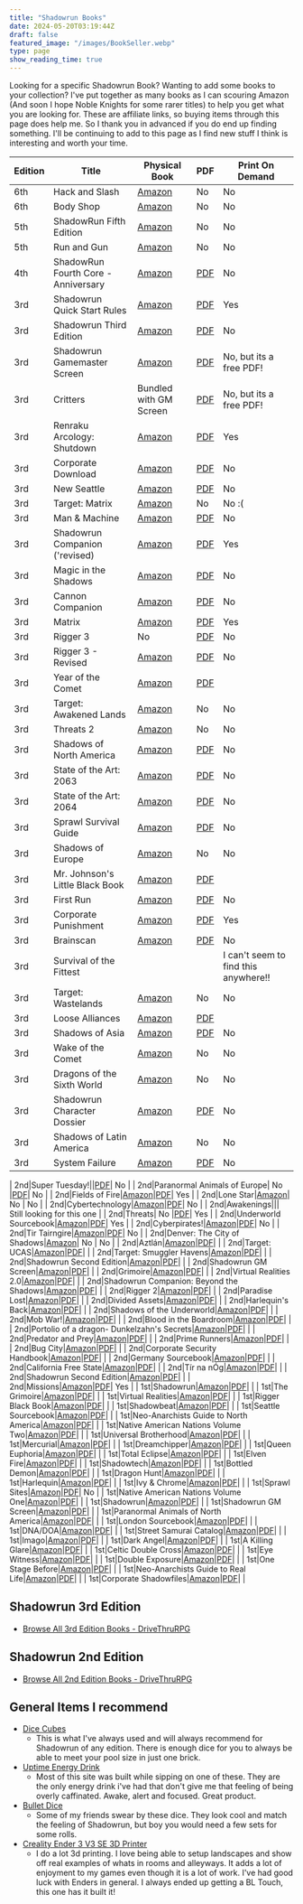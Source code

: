 ```yaml
---
title: "Shadowrun Books"
date: 2024-05-20T03:19:44Z
draft: false
featured_image: "/images/BookSeller.webp"
type: page
show_reading_time: true
---
```


Looking for a specific Shadowrun Book? Wanting to add some books to your collection? I've put together as many books as I can scouring Amazon (And soon I hope Noble Knights for some rarer titles) to help you get what you are looking for. These are affiliate links, so buying items through this page does help me. So I thank you in advanced if you do end up finding something. I'll be continuing to add to this page as I find new stuff I think is interesting and worth your time.


| Edition        | Title           |     Physical Book |     PDF         | Print On Demand  |
|----------------|-----------------|-------------------|-----------------|------------------|
| 6th            |  Hack and Slash |  [Amazon](https://amzn.to/3wQgwvS)  |No | No |
| 6th|Body Shop|[Amazon](https://amzn.to/44PgFMK)|No|No|
| 5th|ShadowRun Fifth Edition|[Amazon](https://amzn.to/4dOLNjK)|No|No|
| 5th|Run and Gun|[Amazon](https://amzn.to/3wRnqRx)|No|No|
| 4th|ShadowRun Fourth Core - Anniversary|[Amazon](https://amzn.to/4bFaBsg)|[PDF](https://legacy.drivethrurpg.com/product/60553/Shadowrun-4th-Ed-20th-Anniversary-Core-Rulebook?term=shadowrun+4th+ann)|No|
| 3rd|Shadowrun Quick Start Rules|[Amazon](https://amzn.to/3QU9rRU)|[PDF](https://legacy.drivethrurpg.com/product/1868/Shadowrun-Quick-Start-Rules-Third-Edition?src=affiliate135005&affiliate_id=135005)| Yes |
| 3rd|Shadowrun Third Edition|[Amazon](https://amzn.to/3WFuueI)|[PDF](https://legacy.drivethrurpg.com/product/1893/Shadowrun-Third-Edition?src=affiliate135005&affiliate_id=135005)| No |
| 3rd|Shadowrun Gamemaster Screen|[Amazon](https://amzn.to/3wIPOp6)|[PDF](https://legacy.drivethrurpg.com/product/1880/Shadowrun-Gamemasters-Screen-SR3?src=affiliate135005&affiliate_id=135005)| No, but its a free PDF! |
| 3rd|Critters| Bundled with GM Screen|[PDF](https://legacy.drivethrurpg.com/product/1879/Shadowrun-Critters?src=affiliate135005&affiliate_id=135005)| No, but its a free PDF!|
| 3rd|Renraku Arcology: Shutdown|[Amazon](https://amzn.to/3WS5Mb4)|[PDF](https://legacy.drivethrurpg.com/product/1870/Shadowrun-Renraku-Arcology-Shutdown?src=affiliate135005&affiliate_id=135005)| Yes |
| 3rd|Corporate Download|[Amazon](https://amzn.to/44R4Dm0)|[PDF](https://legacy.drivethrurpg.com/product/64083/Shadowrun-Corporate-Download?src=affiliate135005&affiliate_id=135005)| No |
| 3rd|New Seattle|[Amazon](https://amzn.to/3KwzOdf)|[PDF](https://legacy.drivethrurpg.com/product/1866/Shadowrun-New-Seattle?src=affiliate135005&affiliate_id=135005)| No |
| 3rd|Target: Matrix|[Amazon](https://amzn.to/3wu01Wp)| No | No :( |
| 3rd|Man & Machine|[Amazon](https://amzn.to/4awBnm0)|[PDF](https://legacy.drivethrurpg.com/product/3514/Shadowrun-Man--Machine?src=affiliate135005&affiliate_id=135005)| No |
| 3rd|Shadowrun Companion ('revised)|[Amazon](https://amzn.to/3V9GBzj)|[PDF](https://legacy.drivethrurpg.com/product/3405/Shadowrun-Shadowrun-Companion?src=affiliate135005&affiliate_id=135005)| Yes |
| 3rd|Magic in the Shadows|[Amazon](https://amzn.to/3K4XN2U)|[PDF](https://legacy.drivethrurpg.com/product/1881/Shadowrun-Magic-in-the-Shadows?src=affiliate135005&affiliate_id=135005)| No |
| 3rd|Cannon Companion|[Amazon](https://amzn.to/3K8PqTL)|[PDF](https://legacy.drivethrurpg.com/product/3028/Shadowrun-Cannon-Companion?src=affiliate135005&affiliate_id=135005)| No |
| 3rd|Matrix|[Amazon](https://amzn.to/4amN9z5)|[PDF](https://legacy.drivethrurpg.com/product/1869/Shadowrun-Matrix?src=affiliate135005&affiliate_id=135005)| Yes |
| 3rd|Rigger 3| No |[PDF](https://legacy.drivethrurpg.com/product/64113/Shadowrun-Rigger-3?src=affiliate135005&affiliate_id=135005)| No |
| 3rd|Rigger 3 - Revised|[Amazon](https://amzn.to/4bOnj8o)|[PDF](https://legacy.drivethrurpg.com/product/118467/Shadowrun-Rigger-3-Revised?src=affiliate135005&affiliate_id=135005)| No |
| 3rd|Year of the Comet|[Amazon](https://amzn.to/4bILUeC)|[PDF](https://legacy.drivethrurpg.com/product/3512/Shadowrun-Year-of-the-Comet?src=affiliate135005&affiliate_id=135005)| |
| 3rd|Target: Awakened Lands|[Amazon](https://amzn.to/4biTwEV)| No | No |
| 3rd|Threats 2|[Amazon](https://amzn.to/3UNvtHf)| No | No |
| 3rd|Shadows of North America|[Amazon](https://amzn.to/3UJgldS)|[PDF](https://legacy.drivethrurpg.com/product/3321/Shadowrun-Shadows-of-North-America?src=affiliate135005&affiliate_id=135005)| No |
| 3rd|State of the Art: 2063|[Amazon](https://amzn.to/3UTGFSw)|[PDF](https://legacy.drivethrurpg.com/product/3223/Shadowrun-State-of-the-Art-2063?src=affiliate135005&affiliate_id=135005)| No |
| 3rd|State of the Art: 2064|[Amazon](https://amzn.to/4apYE92)|[PDF](https://legacy.drivethrurpg.com/product/3224/Shadowrun-State-of-the-Art-2064?src=affiliate135005&affiliate_id=135005)| No |
| 3rd|Sprawl Survival Guide|[Amazon](https://amzn.to/44VPmk6)|[PDF](https://legacy.drivethrurpg.com/product/1867/Shadowrun-Sprawl-Survival-Guide?src=affiliate135005&affiliate_id=135005)| No |
| 3rd|Shadows of Europe|[Amazon](https://amzn.to/3wOeVa3)| No | No |
| 3rd|Mr. Johnson's Little Black Book|[Amazon](https://amzn.to/4dPrP8g)|[PDF](https://legacy.drivethrurpg.com/product/3513/Shadowrun-Mr-Johnsons-Little-Black-Book?src=affiliate135005&affiliate_id=135005)| |
| 3rd|First Run|[Amazon](https://amzn.to/3UJhfqM)|[PDF](https://legacy.drivethrurpg.com/product/64087/Shadowrun-First-Run?src=affiliate135005&affiliate_id=135005)| No |
| 3rd|Corporate Punishment|[Amazon](https://amzn.to/4bqOc29)|[PDF](https://legacy.drivethrurpg.com/product/3641/Shadowrun-Corporate-Punishment?src=affiliate135005&affiliate_id=135005)| Yes |
| 3rd|Brainscan|[Amazon](https://amzn.to/3ys6jqb)|[PDF](https://legacy.drivethrurpg.com/product/63965/Shadowrun-Brainscan?src=affiliate135005&affiliate_id=135005)| No |
| 3rd|Survival of the Fittest||| I can't seem to find this anywhere!! |
| 3rd|Target: Wastelands|[Amazon](https://amzn.to/3ULAShU)| No | No |
| 3rd|Loose Alliances|[Amazon](https://amzn.to/458Aor7)|[PDF](https://legacy.drivethrurpg.com/product/2348/Shadowrun-Loose-Alliances?src=affiliate135005&affiliate_id=135005)| |
| 3rd|Shadows of Asia|[Amazon](https://amzn.to/3WXYWka)|[PDF](https://legacy.drivethrurpg.com/product/2703/Shadowrun-Shadows-of-Asia?src=affiliate135005&affiliate_id=135005)| No |
| 3rd|Wake of the Comet|[Amazon](https://amzn.to/3QUOJl4)| No | No |
| 3rd|Dragons of the Sixth World|[Amazon](https://amzn.to/4aupxbU)| No | No |
| 3rd|Shadowrun Character Dossier|[Amazon](https://amzn.to/3yCAhHM)|[PDF](https://legacy.drivethrurpg.com/product/1865/Shadowrun-Character-Dossier?src=affiliate135005&affiliate_id=135005)| No |
| 3rd|Shadows of Latin America|[Amazon](https://amzn.to/4bHXI1n)|No|No|
| 3rd|System Failure|[Amazon](https://amzn.to/3KcVQBu)|[PDF](https://legacy.drivethrurpg.com/product/2781/Shadowrun-System-Failure?src=affiliate135005&affiliate_id=135005)| No |


| 2nd|Super Tuesday!||[PDF](https://legacy.drivethrurpg.com/product/63944/Shadowrun-Super-Tuesday-Vote-Dunkelzahn-for-President?src=affiliate135005&affiliate_id=135005)| No |
| 2nd|Paranormal Animals of Europe| No |[PDF](https://legacy.drivethrurpg.com/product/110015/Shadowrun-Paranormal-Animals-of-Europe?src=affiliate135005&affiliate_id=135005)| No |
| 2nd|Fields of Fire|[Amazon](https://amzn.to/3QTGkhw)|[PDF](https://legacy.drivethrurpg.com/product/79203/Shadowrun-Fields-of-Fire?src=affiliate135005&affiliate_id=135005)| Yes |
| 2nd|Lone Star|[Amazon](https://amzn.to/3ytS9ox)| No | No |
| 2nd|Cybertechnology|[Amazon](https://amzn.to/3ytSdEN)|[PDF](https://legacy.drivethrurpg.com/product/64101/Shadowrun-Cybertechnology?src=affiliate135005&affiliate_id=135005)| No |
| 2nd|Awakenings||| Still looking for this one |
| 2nd|Threats| No |[PDF](https://legacy.drivethrurpg.com/product/3027/Shadowrun-Threats?src=affiliate135005&affiliate_id=135005)| Yes |
| 2nd|Underworld Sourcebook|[Amazon](https://amzn.to/3WNI53x)|[PDF](https://legacy.drivethrurpg.com/product/1882/Shadowrun-Underworld-Sourcebook?src=affiliate135005&affiliate_id=135005)| Yes |
| 2nd|Cyberpirates!|[Amazon](https://amzn.to/4bKddFq)|[PDF](https://legacy.drivethrurpg.com/product/64111/Shadowrun-Cyberpirates?src=affiliate135005&affiliate_id=135005)| No |
| 2nd|Tir Tairngire|[Amazon](https://amzn.to/3yrdkHv)|[PDF](https://legacy.drivethrurpg.com/product/2065/Shadowrun-Tir-Tairngire-The-Land-of-Promise?src=affiliate135005&affiliate_id=135005)| No |
| 2nd|Denver: The City of Shadows|[Amazon](https://amzn.to/44QiKIo)| No | No |
| 2nd|Aztlán|[Amazon]()|[PDF]()| |
| 2nd|Target: UCAS|[Amazon]()|[PDF]()| |
| 2nd|Target: Smuggler Havens|[Amazon](https://amzn.to/4dQZeiX)|[PDF]()| |
| 2nd|Shadowrun Second Edition|[Amazon](https://amzn.to/3WOnlc3)|[PDF]()| |
| 2nd|Shadowrun GM Screen|[Amazon]()|[PDF]()| |
| 2nd|Grimoire|[Amazon]()|[PDF]()| |
| 2nd|Virtual Realities 2.0|[Amazon](https://amzn.to/4anKTYh)|[PDF]()| |
| 2nd|Shadowrun Companion: Beyond the Shadows|[Amazon](https://amzn.to/4bqCCV3)|[PDF]()| |
| 2nd|Rigger 2|[Amazon](https://amzn.to/4e14IrE)|[PDF]()| |
| 2nd|Paradise Lost|[Amazon]()|[PDF]()| |
| 2nd|Divided Assets|[Amazon]()|[PDF]()| |
| 2nd|Harlequin's Back|[Amazon]()|[PDF]()| |
| 2nd|Shadows of the Underworld|[Amazon]()|[PDF]()| |
| 2nd|Mob War!|[Amazon]()|[PDF]()| |
| 2nd|Blood in the Boardroom|[Amazon]()|[PDF]()| |
| 2nd|Portolio of a dragon- Dunkelzahn's Secrets|[Amazon]()|[PDF]()| |
| 2nd|Predator and Prey|[Amazon]()|[PDF]()| |
| 2nd|Prime Runners|[Amazon]()|[PDF]()| |
| 2nd|Bug City|[Amazon]()|[PDF]()| |
| 2nd|Corporate Security Handbook|[Amazon]()|[PDF]()| |
| 2nd|Germany Sourcebook|[Amazon]()|[PDF]()| |
| 2nd|California Free State|[Amazon]()|[PDF]()| |
| 2nd|Tír na nÓg|[Amazon]()|[PDF]()| |
| 2nd|Shadowrun Second Edition|[Amazon](https://amzn.to/3WOnlc3)|[PDF]()| |
| 2nd|Missions|[Amazon](https://amzn.to/4bE5Wae)|[PDF](https://legacy.drivethrurpg.com/product/84135/Shadowrun-Missions?src=affiliate135005&affiliate_id=135005)| Yes |
| 1st|Shadowrun|[Amazon]()|[PDF]()| |
| 1st|The Grimoire|[Amazon]()|[PDF]()| |
| 1st|Virtual Realities|[Amazon](https://amzn.to/3QNzZo0)|[PDF]()| |
| 1st|Rigger Black Book|[Amazon]()|[PDF]()| |
| 1st|Shadowbeat|[Amazon]()|[PDF]()| |
| 1st|Seattle Sourcebook|[Amazon]()|[PDF]()| |
| 1st|Neo-Anarchists Guide to North America|[Amazon]()|[PDF]()| |
| 1st|Native American Nations Volume Two|[Amazon]()|[PDF]()| |
| 1st|Universal Brotherhood|[Amazon]()|[PDF]()| |
| 1st|Mercurial|[Amazon]()|[PDF]()| |
| 1st|Dreamchipper|[Amazon]()|[PDF]()| |
| 1st|Queen Euphoria|[Amazon]()|[PDF]()| |
| 1st|Total Eclipse|[Amazon]()|[PDF]()| |
| 1st|Elven Fire|[Amazon]()|[PDF]()| |
| 1st|Shadowtech|[Amazon]()|[PDF]()| |
| 1st|Bottled Demon|[Amazon]()|[PDF]()| |
| 1st|Dragon Hunt|[Amazon]()|[PDF]()| |
| 1st|Harlequin|[Amazon]()|[PDF]()| |
| 1st|Ivy & Chrome|[Amazon]()|[PDF]()| |
| 1st|Sprawl Sites|[Amazon](https://amzn.to/3KcVkU4)|[PDF](https://legacy.drivethrurpg.com/product/2768/Shadowrun-Sprawl-Sites?src=affiliate135005&affiliate_id=135005)| No |
| 1st|Native American Nations Volume One|[Amazon]()|[PDF]()| |
| 1st|Shadowrun|[Amazon]()|[PDF]()| |
| 1st|Shadowrun GM Screen|[Amazon]()|[PDF]()| |
| 1st|Paranormal Animals of North America|[Amazon](https://amzn.to/3QVLBVV)|[PDF]()| |
| 1st|London Sourcebook|[Amazon]()|[PDF]()| |
| 1st|DNA/DOA|[Amazon]()|[PDF]()| |
| 1st|Street Samurai Catalog|[Amazon]()|[PDF]()| |
| 1st|Imago|[Amazon](https://amzn.to/3UQ7xD4)|[PDF]()| |
| 1st|Dark Angel|[Amazon]()|[PDF]()| |
| 1st|A Killing Glare|[Amazon]()|[PDF]()| |
| 1st|Celtic Double Cross|[Amazon]()|[PDF]()| |
| 1st|Eye Witness|[Amazon]()|[PDF]()| |
| 1st|Double Exposure|[Amazon]()|[PDF]()| |
| 1st|One Stage Before|[Amazon]()|[PDF]()| |
| 1st|Neo-Anarchists Guide to Real Life|[Amazon]()|[PDF]()| |
| 1st|Corporate Shadowfiles|[Amazon]()|[PDF]()| |

## Shadowrun 3rd Edition
 - [Browse All 3rd Edition Books - DriveThruRPG](https://legacy.drivethrurpg.com/browse/pub/2216/Catalyst-Game-Labs/subcategory/4328_6359/Shadowrun-3rd-Edition?src=affiliate135005&affiliate_id=135005)

## Shadowrun 2nd Edition
 - [Browse All 2nd Edition Books - DriveThruRPG](https://legacy.drivethrurpg.com/browse/pub/2216/Catalyst-Game-Labs/subcategory/4328_6360/Shadowrun-2nd-Edition?src=affiliate135005&affiliate_id=135005)


## General Items I recommend
 - [Dice Cubes](https://amzn.to/3WKnmO3)
   - This is what I've always used and will always recommend for Shadowrun of any edition. There is enough dice for you to always be able to meet your pool size in just one brick.
 - [Uptime Energy Drink](https://amzn.to/4dPrUZC)
   - Most of this site was built while sipping on one of these. They are the only energy drink i've had that don't give me that feeling of being overly caffinated. Awake, alert and focused. Great product.
 - [Bullet Dice](https://amzn.to/3UMmg1F)
   - Some of my friends swear by these dice. They look cool and match the feeling of Shadowrun, but boy you would need a few sets for some rolls. 
 - [Creality Ender 3 V3 SE 3D Printer](https://amzn.to/44QPb9v)
   - I do a lot 3d printing. I love being able to setup landscapes and show off real examples of whats in rooms and alleyways. It adds a lot of enjoyment to my games even though it is a lot of work. I've had good luck with Enders in general. I always ended up getting a BL Touch, this one has it built it!

